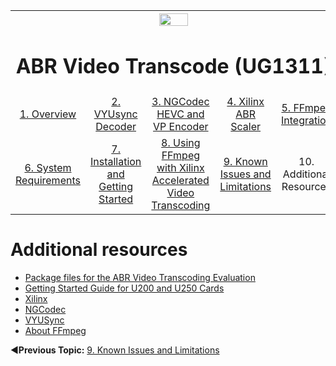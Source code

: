 
<table style="width:100%">
  <tr>
    <th width="100%" colspan="6"><img src="https://www.xilinx.com/content/dam/xilinx/imgs/press/media-kits/corporate/xilinx-logo.png" width="30%"/><h1>ABR Video Transcode (UG1311)</h2>
</th>
  </tr>
  <tr>
    <td align="center"><a href="README.md">1. Overview</a></td>
    <td align="center"><a href="vyusync-decoder.md">2. VYUsync Decoder</a></td>
    <td align="center"><a href="ngcodec-hevc-vp9-encoder.md">3. NGCodec HEVC and VP Encoder</a></td>
    <td align="center"><a href="xilinx-abr-scaler.md">4. Xilinx ABR Scaler</a></td>
    <td align="center"><a href="ffmpeg-integration.md">5. FFmpeg Integration</a></td>
    </tr>
    <tr>
    <td align="center"><a href="system-requirements.md">6. System Requirements</a></td>
    <td align="center"><a href="installation-and-getting-started.md">7. Installation and Getting Started</a></td>
    <td align="center"><a href="using-ffmpeg-with-xilinx.md">8. Using FFmpeg with Xilinx Accelerated Video Transcoding</a></td>
    <td align="center"><a href="known-issues-limitations.md">9. Known Issues and Limitations</a></td>
    <td align="center">10. Additional Resources</td>
  </tr>
</table>

# Additional resources
* [Package files for the ABR Video Transcoding Evaluation](https://www.xilinx.com/products/boards-and-kits/alveo/applications/adaptive-bit-rate-video-transcoding-application.html#gettingStarted)
* [Getting Started Guide for U200 and U250 Cards](https://www.xilinx.com/support/documentation/boards_and_kits/accelerator-cards/ug1301-getting-started-guide-alveo-accelerator-cards.pdf)
* [Xilinx](https://www.xilinx.com/)
* [NGCodec](https://ngcodec.com/)
* [VYUSync](https://www.vyusync.com/)
* [About FFmpeg](https://www.ffmpeg.org/about.html)

:arrow_backward:**Previous Topic:**  [9. Known Issues and Limitations](known-issues-limitations.md)

